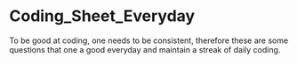 # Coding_Sheet_Everyday

To be good at coding, one needs to be consistent, therefore these are some questions that one a good everyday and maintain a streak of daily coding. 
